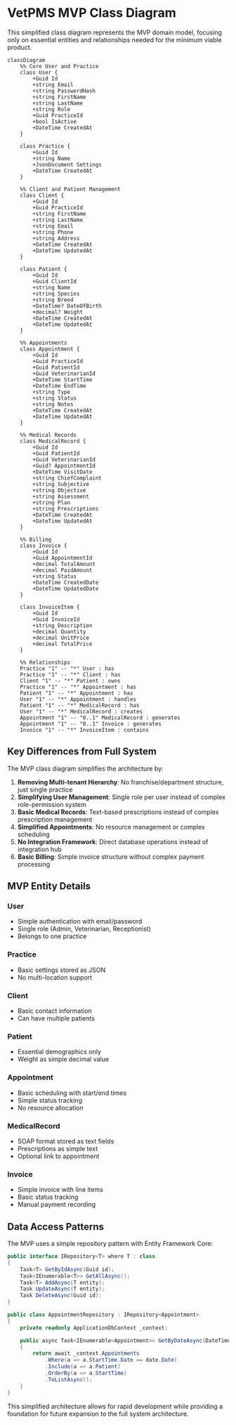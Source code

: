 # VetPMS MVP Class Diagram

This simplified class diagram represents the MVP domain model, focusing only on essential entities and relationships needed for the minimum viable product.

```mermaid
classDiagram
    %% Core User and Practice
    class User {
        +Guid Id
        +string Email
        +string PasswordHash
        +string FirstName
        +string LastName
        +string Role
        +Guid PracticeId
        +bool IsActive
        +DateTime CreatedAt
    }

    class Practice {
        +Guid Id
        +string Name
        +JsonDocument Settings
        +DateTime CreatedAt
    }

    %% Client and Patient Management
    class Client {
        +Guid Id
        +Guid PracticeId
        +string FirstName
        +string LastName
        +string Email
        +string Phone
        +string Address
        +DateTime CreatedAt
        +DateTime UpdatedAt
    }

    class Patient {
        +Guid Id
        +Guid ClientId
        +string Name
        +string Species
        +string Breed
        +DateTime? DateOfBirth
        +decimal? Weight
        +DateTime CreatedAt
        +DateTime UpdatedAt
    }

    %% Appointments
    class Appointment {
        +Guid Id
        +Guid PracticeId
        +Guid PatientId
        +Guid VeterinarianId
        +DateTime StartTime
        +DateTime EndTime
        +string Type
        +string Status
        +string Notes
        +DateTime CreatedAt
        +DateTime UpdatedAt
    }

    %% Medical Records
    class MedicalRecord {
        +Guid Id
        +Guid PatientId
        +Guid VeterinarianId
        +Guid? AppointmentId
        +DateTime VisitDate
        +string ChiefComplaint
        +string Subjective
        +string Objective
        +string Assessment
        +string Plan
        +string Prescriptions
        +DateTime CreatedAt
        +DateTime UpdatedAt
    }

    %% Billing
    class Invoice {
        +Guid Id
        +Guid AppointmentId
        +decimal TotalAmount
        +decimal PaidAmount
        +string Status
        +DateTime CreatedDate
        +DateTime UpdatedDate
    }

    class InvoiceItem {
        +Guid Id
        +Guid InvoiceId
        +string Description
        +decimal Quantity
        +decimal UnitPrice
        +decimal TotalPrice
    }

    %% Relationships
    Practice "1" -- "*" User : has
    Practice "1" -- "*" Client : has
    Client "1" -- "*" Patient : owns
    Practice "1" -- "*" Appointment : has
    Patient "1" -- "*" Appointment : has
    User "1" -- "*" Appointment : handles
    Patient "1" -- "*" MedicalRecord : has
    User "1" -- "*" MedicalRecord : creates
    Appointment "1" -- "0..1" MedicalRecord : generates
    Appointment "1" -- "0..1" Invoice : generates
    Invoice "1" -- "*" InvoiceItem : contains
```

## Key Differences from Full System

The MVP class diagram simplifies the architecture by:

1. **Removing Multi-tenant Hierarchy**: No franchise/department structure, just single practice
2. **Simplifying User Management**: Single role per user instead of complex role-permission system
3. **Basic Medical Records**: Text-based prescriptions instead of complex prescription management
4. **Simplified Appointments**: No resource management or complex scheduling
5. **No Integration Framework**: Direct database operations instead of integration hub
6. **Basic Billing**: Simple invoice structure without complex payment processing

## MVP Entity Details

### User
- Simple authentication with email/password
- Single role (Admin, Veterinarian, Receptionist)
- Belongs to one practice

### Practice
- Basic settings stored as JSON
- No multi-location support

### Client
- Basic contact information
- Can have multiple patients

### Patient
- Essential demographics only
- Weight as simple decimal value

### Appointment
- Basic scheduling with start/end times
- Simple status tracking
- No resource allocation

### MedicalRecord
- SOAP format stored as text fields
- Prescriptions as simple text
- Optional link to appointment

### Invoice
- Simple invoice with line items
- Basic status tracking
- Manual payment recording

## Data Access Patterns

The MVP uses a simple repository pattern with Entity Framework Core:

```csharp
public interface IRepository<T> where T : class
{
    Task<T> GetByIdAsync(Guid id);
    Task<IEnumerable<T>> GetAllAsync();
    Task<T> AddAsync(T entity);
    Task UpdateAsync(T entity);
    Task DeleteAsync(Guid id);
}

public class AppointmentRepository : IRepository<Appointment>
{
    private readonly ApplicationDbContext _context;

    public async Task<IEnumerable<Appointment>> GetByDateAsync(DateTime date)
    {
        return await _context.Appointments
            .Where(a => a.StartTime.Date == date.Date)
            .Include(a => a.Patient)
            .OrderBy(a => a.StartTime)
            .ToListAsync();
    }
}
```

This simplified architecture allows for rapid development while providing a foundation for future expansion to the full system architecture.
